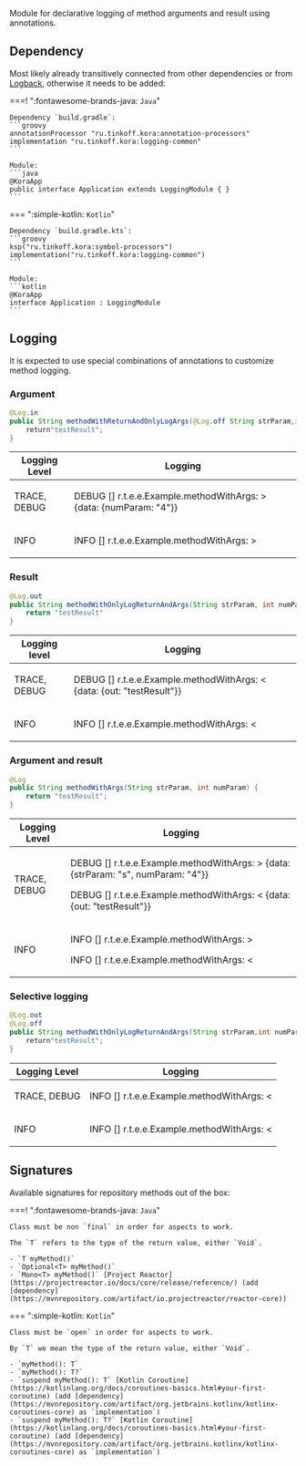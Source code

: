 Module for declarative logging of method arguments and result using annotations.

## Dependency

Most likely already transitively connected from other dependencies or from [Logback](logging-slf4j.md#logback), otherwise it needs to be added:

===! ":fontawesome-brands-java: `Java`"

    Dependency `build.gradle`:
    ```groovy
    annotationProcessor "ru.tinkoff.kora:annotation-processors"
    implementation "ru.tinkoff.kora:logging-common"
    ```

    Module:
    ```java
    @KoraApp
    public interface Application extends LoggingModule { }
    ```

=== ":simple-kotlin: `Kotlin`"

    Dependency `build.gradle.kts`:
    ```groovy
    ksp("ru.tinkoff.kora:symbol-processors")
    implementation("ru.tinkoff.kora:logging-common")
    ```

    Module:
    ```kotlin
    @KoraApp
    interface Application : LoggingModule
    ```

## Logging

It is expected to use special combinations of annotations to customize method logging.

### Argument

```java 
@Log.in
public String methodWithReturnAndOnlyLogArgs(@Log.off String strParam,int numParam) {
    return"testResult";
}
```

<table>
    <thead>
        <th>Logging Level</th>
        <th>Logging</th>
    </thead>
    <tr>
        <td>TRACE, DEBUG</td>
        <td>
            <p>DEBUG [] r.t.e.e.Example.methodWithArgs: > {data: {numParam: "4"}}</p>
        </td>
    </tr>
    <tr>
        <td>INFO</td>
        <td>
            <p>INFO [] r.t.e.e.Example.methodWithArgs: ></p>
        </td>
    </tr>
</table>

### Result

```java 
@Log.out
public String methodWithOnlyLogReturnAndArgs(String strParam, int numParam) {
    return "testResult"
}
```

<table>
    <thead>
        <th>Logging level</th>
        <th>Logging</th>
    </thead>
    <tr>
        <td>TRACE, DEBUG</td>
        <td>
            <p>DEBUG [] r.t.e.e.Example.methodWithArgs: < {data: {out: "testResult"}}</p>
        </td>
    </tr>
    <tr>
        <td>INFO</td>
        <td>
            <p>INFO [] r.t.e.e.Example.methodWithArgs: <</p>
        </td>
    </tr>
</table>

### Argument and result

```java 
@Log
public String methodWithArgs(String strParam, int numParam) {
    return "testResult";
}
```

<table>
    <thead>
        <th>Logging Level</th>
        <th>Logging</th>
    </thead>
    <tr>
        <td>TRACE, DEBUG</td>
        <td>
            <p>DEBUG [] r.t.e.e.Example.methodWithArgs: > {data: {strParam: "s", numParam: "4"}}</p>
            <p>DEBUG [] r.t.e.e.Example.methodWithArgs: < {data: {out: "testResult"}}</p>
        </td>
    </tr>
    <tr>
        <td>INFO</td>
        <td>
            <p>INFO [] r.t.e.e.Example.methodWithArgs: ></p>
            <p>INFO [] r.t.e.e.Example.methodWithArgs: <</p>
        </td>
    </tr>
</table>

### Selective logging

```java 
@Log.out
@Log.off
public String methodWithOnlyLogReturnAndArgs(String strParam,int numParam) {
    return"testResult";
}
```

<table>
    <thead>
        <th>Logging Level</th>
        <th>Logging</th>
    </thead>
    <tr>
        <td>TRACE, DEBUG</td>
        <td>
            <p>INFO [] r.t.e.e.Example.methodWithArgs: <</p>
        </td>
    </tr>
    <tr>
        <td>INFO</td>
        <td>
            <p>INFO [] r.t.e.e.Example.methodWithArgs: <</p>
        </td>
    </tr>
</table>

## Signatures

Available signatures for repository methods out of the box:

===! ":fontawesome-brands-java: `Java`"

    Class must be non `final` in order for aspects to work.

    The `T` refers to the type of the return value, either `Void`.

    - `T myMethod()`
    - `Optional<T> myMethod()`
    - `Mono<T> myMethod()` [Project Reactor](https://projectreactor.io/docs/core/release/reference/) (add [dependency](https://mvnrepository.com/artifact/io.projectreactor/reactor-core))

=== ":simple-kotlin: `Kotlin`"

    Class must be `open` in order for aspects to work.

    By `T` we mean the type of the return value, either `Void`.

    - `myMethod(): T`
    - `myMethod(): T?`
    - `suspend myMethod(): T` [Kotlin Coroutine](https://kotlinlang.org/docs/coroutines-basics.html#your-first-coroutine) (add [dependency](https://mvnrepository.com/artifact/org.jetbrains.kotlinx/kotlinx-coroutines-core) as `implementation`)
    - `suspend myMethod(): T?` [Kotlin Coroutine](https://kotlinlang.org/docs/coroutines-basics.html#your-first-coroutine) (add [dependency](https://mvnrepository.com/artifact/org.jetbrains.kotlinx/kotlinx-coroutines-core) as `implementation`)
